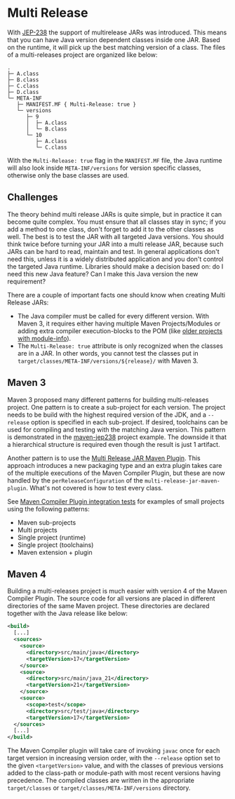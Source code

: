 <!--
Licensed to the Apache Software Foundation (ASF) under one
or more contributor license agreements.  See the NOTICE file
distributed with this work for additional information
regarding copyright ownership.  The ASF licenses this file
to you under the Apache License, Version 2.0 (the
"License"); you may not use this file except in compliance
with the License.  You may obtain a copy of the License at

http://www.apache.org/licenses/LICENSE-2.0

Unless required by applicable law or agreed to in writing,
software distributed under the License is distributed on an
"AS IS" BASIS, WITHOUT WARRANTIES OR CONDITIONS OF ANY
KIND, either express or implied.  See the License for the
specific language governing permissions and limitations
under the License.
-->

# Multi Release

With [JEP-238](http://openjdk.java.net/jeps/238) the support of multirelease JARs was introduced.
This means that you can have Java version dependent classes inside one JAR.
Based on the runtime, it will pick up the best matching version of a class.
The files of a multi-releases project are organized like below:

```
.
├─ A.class
├─ B.class
├─ C.class
├─ D.class
└─ META-INF
   ├─ MANIFEST.MF { Multi-Release: true }
   └─ versions
      ├─ 9
      │  ├─ A.class
      │  └─ B.class
      └─ 10
         ├─ A.class
         └─ C.class
```

With the `Multi-Release: true` flag in the `MANIFEST.MF` file,
the Java runtime will also look inside `META-INF/versions` for version specific classes,
otherwise only the base classes are used.


## Challenges

The theory behind multi release JARs is quite simple, but in practice it can become quite complex.
You must ensure that all classes stay in sync;
if you add a method to one class, don't forget to add it to the other classes as well.
The best is to test the JAR with all targeted Java versions.
You should think twice before turning your JAR into a multi release JAR,
because such JARs can be hard to read, maintain and test.
In general applications don't need this, unless it is a widely distributed application and you don't control the targeted Java runtime.
Libraries should make a decision based on: do I need this new Java feature? Can I make this Java version the new requirement?

There are a couple of important facts one should know when creating Multi Release JARs:

* The Java compiler must be called for every different version.
  With Maven 3, it requires either having multiple Maven Projects/Modules or adding extra compiler execution-blocks to the POM
  (like [older projects with module-info](./examples/module-info.html)).
* The `Multi-Release: true` attribute is only recognized when the classes are in a JAR.
  In other words, you cannot test the classes put in `target/classes/META-INF/versions/${release}/` with Maven 3.


## Maven 3

Maven 3 proposed many different patterns for building multi-releases project.
One pattern is to create a sub-project for each version.
The project needs to be build with the highest required version of the JDK,
and a `--release` option is specified in each sub-project.
If desired, toolchains can be used for compiling and testing with the matching Java version.
This pattern is demonstrated in the [maven-jep238](https://github.com/hboutemy/maven-jep238) project example.
The downside it that a hierarchical structure is required even though the result is just 1 artifact.

Another pattern is to use the [Multi Release JAR Maven Plugin](https://github.com/metlos/multi-release-jar-maven-plugin).
This approach introduces a new packaging type and an extra plugin takes care of the multiple executions of the Maven Compiler Plugin,
but these are now handled by the `perReleaseConfiguration` of the `multi-release-jar-maven-plugin`.
What's not covered is how to test every class.

See [Maven Compiler Plugin integration tests](https://github.com/apache/maven-compiler-plugin/tree/master/src/it/multirelease-patterns)
for examples of small projects using the following patterns:

* Maven sub-projects
* Multi projects
* Single project (runtime)
* Single project (toolchains)
* Maven extension + plugin


## Maven 4

Building a multi-releases project is much easier with version 4 of the Maven Compiler Plugin.
The source code for all versions are placed in different directories of the same Maven project.
These directories are declared together with the Java release like below:

```xml
<build>
  [...]
  <sources>
    <source>
      <directory>src/main/java</directory>
      <targetVersion>17</targetVersion>
    </source>
    <source>
      <directory>src/main/java_21</directory>
      <targetVersion>21</targetVersion>
    </source>
    <source>
      <scope>test</scope>
      <directory>src/test/java</directory>
      <targetVersion>17</targetVersion>
  </sources>
  [...]
</build>
```

The Maven Compiler plugin will take care of invoking `javac` once for each target version in increasing version order,
with the `--release` option set to the given `<targetVersion>` value, and
with the classes of previous versions added to the class-path or module-path with most recent versions having precedence.
The compiled classes are written in the appropriate `target/classes` or `target/classes/META-INF/versions` directory.
